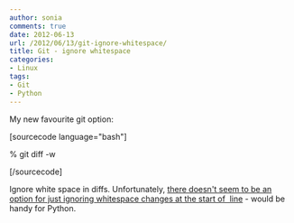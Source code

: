 ```yaml
---
author: sonia
comments: true
date: 2012-06-13
url: /2012/06/13/git-ignore-whitespace/
title: Git - ignore whitespace
categories:
- Linux
tags:
- Git
- Python
---
```


My new favourite git option:

<!--more-->

[sourcecode language="bash"]

% git diff -w

[/sourcecode]

Ignore white space in diffs. Unfortunately, [there doesn't seem to be an option for just ignoring whitespace changes at the start of  line](http://stackoverflow.com/questions/4350678/git-diff-w-ignore-whitespace-only-at-start-end-of-lines) - would be handy for Python.
